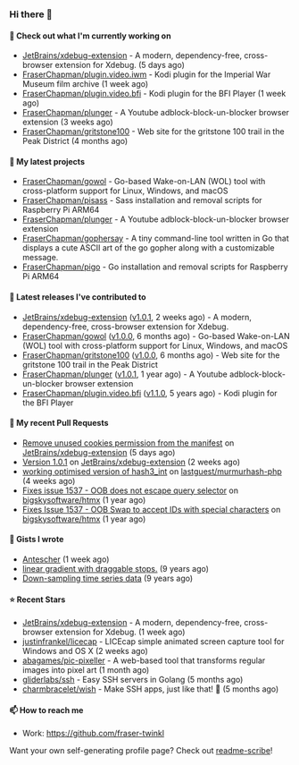 ### Hi there 👋

#### 👷 Check out what I'm currently working on

- [JetBrains/xdebug-extension](https://github.com/JetBrains/xdebug-extension) - A modern, dependency-free, cross-browser extension for Xdebug. (5 days ago)
- [FraserChapman/plugin.video.iwm](https://github.com/FraserChapman/plugin.video.iwm) - Kodi plugin for the Imperial War Museum film archive (1 week ago)
- [FraserChapman/plugin.video.bfi](https://github.com/FraserChapman/plugin.video.bfi) - Kodi plugin for the BFI Player (1 week ago)
- [FraserChapman/plunger](https://github.com/FraserChapman/plunger) - A Youtube adblock-block-un-blocker browser extension (3 weeks ago)
- [FraserChapman/gritstone100](https://github.com/FraserChapman/gritstone100) - Web site for the gritstone 100 trail in the Peak District  (4 months ago)

#### 🌱 My latest projects

- [FraserChapman/gowol](https://github.com/FraserChapman/gowol) - Go-based Wake-on-LAN (WOL) tool with cross-platform support for Linux, Windows, and macOS
- [FraserChapman/pisass](https://github.com/FraserChapman/pisass) - Sass installation and removal scripts for Raspberry Pi ARM64
- [FraserChapman/plunger](https://github.com/FraserChapman/plunger) - A Youtube adblock-block-un-blocker browser extension
- [FraserChapman/gophersay](https://github.com/FraserChapman/gophersay) - A tiny command-line tool written in Go that displays a cute ASCII art of the go gopher along with a customizable message.
- [FraserChapman/pigo](https://github.com/FraserChapman/pigo) - Go installation and removal scripts for Raspberry Pi ARM64

#### 🔭 Latest releases I've contributed to

- [JetBrains/xdebug-extension](https://github.com/JetBrains/xdebug-extension) ([v1.0.1](https://github.com/JetBrains/xdebug-extension/releases/tag/v1.0.1), 2 weeks ago) - A modern, dependency-free, cross-browser extension for Xdebug.
- [FraserChapman/gowol](https://github.com/FraserChapman/gowol) ([v1.0.0](https://github.com/FraserChapman/gowol/releases/tag/v1.0.0), 6 months ago) - Go-based Wake-on-LAN (WOL) tool with cross-platform support for Linux, Windows, and macOS
- [FraserChapman/gritstone100](https://github.com/FraserChapman/gritstone100) ([v1.0.0](https://github.com/FraserChapman/gritstone100/releases/tag/v1.0.0), 6 months ago) - Web site for the gritstone 100 trail in the Peak District 
- [FraserChapman/plunger](https://github.com/FraserChapman/plunger) ([v1.0.1](https://github.com/FraserChapman/plunger/releases/tag/v1.0.1), 1 year ago) - A Youtube adblock-block-un-blocker browser extension
- [FraserChapman/plugin.video.bfi](https://github.com/FraserChapman/plugin.video.bfi) ([v1.1.0](https://github.com/FraserChapman/plugin.video.bfi/releases/tag/v1.1.0), 5 years ago) - Kodi plugin for the BFI Player

#### 🔨 My recent Pull Requests

- [Remove unused cookies permission from the manifest](https://github.com/JetBrains/xdebug-extension/pull/5) on [JetBrains/xdebug-extension](https://github.com/JetBrains/xdebug-extension) (5 days ago)
- [Version 1.0.1](https://github.com/JetBrains/xdebug-extension/pull/2) on [JetBrains/xdebug-extension](https://github.com/JetBrains/xdebug-extension) (2 weeks ago)
- [working optimised version of hash3_int](https://github.com/lastguest/murmurhash-php/pull/17) on [lastguest/murmurhash-php](https://github.com/lastguest/murmurhash-php) (4 weeks ago)
- [Fixes issue 1537 - OOB does not escape query selector](https://github.com/bigskysoftware/htmx/pull/2319) on [bigskysoftware/htmx](https://github.com/bigskysoftware/htmx) (1 year ago)
- [Fixes Issue 1537 - OOB Swap to accept IDs with special characters](https://github.com/bigskysoftware/htmx/pull/2318) on [bigskysoftware/htmx](https://github.com/bigskysoftware/htmx) (1 year ago)

#### 📓 Gists I wrote

- [Antescher](https://gist.github.com/97b091e2c58df112b7919eb4e6b9faac) (1 week ago)
- [linear gradient with draggable stops.](https://gist.github.com/3487b048b07a74c3e20a) (9 years ago)
- [Down-sampling time series data](https://gist.github.com/649f1aba28f6bc941d5c) (9 years ago)

#### ⭐ Recent Stars

- [JetBrains/xdebug-extension](https://github.com/JetBrains/xdebug-extension) - A modern, dependency-free, cross-browser extension for Xdebug. (1 week ago)
- [justinfrankel/licecap](https://github.com/justinfrankel/licecap) - LICEcap simple animated screen capture tool for Windows and OS X (2 weeks ago)
- [abagames/pic-pixeller](https://github.com/abagames/pic-pixeller) - A web-based tool that transforms regular images into pixel art (1 month ago)
- [gliderlabs/ssh](https://github.com/gliderlabs/ssh) - Easy SSH servers in Golang (5 months ago)
- [charmbracelet/wish](https://github.com/charmbracelet/wish) - Make SSH apps, just like that! 💫 (5 months ago)

#### 📫 How to reach me

- Work: https://github.com/fraser-twinkl

Want your own self-generating profile page? Check out [readme-scribe](https://github.com/muesli/readme-scribe)!


